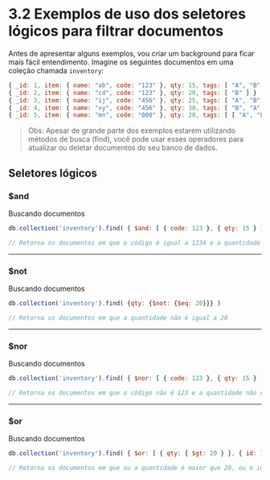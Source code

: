 # 3.2 Exemplos de uso dos seletores lógicos para filtrar documentos

Antes de apresentar alguns exemplos, vou criar um background para ficar mais fácil entendimento. Imagine os seguintes documentos em uma coleção chamada `inventory`:
```javascript
{ _id: 1, item: { name: "ab", code: "123" }, qty: 15, tags: [ "A", "B", "C" ] }
{ _id: 2, item: { name: "cd", code: "123" }, qty: 20, tags: [ "B" ] }
{ _id: 3, item: { name: "ij", code: "456" }, qty: 25, tags: [ "A", "B" ] }
{ _id: 4, item: { name: "xy", code: "456" }, qty: 30, tags: [ "B", "A" ] }
{ _id: 5, item: { name: "mn", code: "000" }, qty: 20, tags: [ [ "A", "B" ], "C" ] }
```

> Obs: Apesar de grande parte dos exemplos estarem utilizando métodos de busca (find), você pode usar esses operadores para atualizar ou deletar documentos do seu banco de dados.

## Seletores lógicos

### $and

Buscando documentos
```javascript
db.collection('inventory').find( { $and: [ { code: 123 }, { qty: 15 } ] } )

// Retorna os documentos em que o código é igual a 1234 e a quantidade igual a 15
```

***

### $not

Buscando documentos
```javascript
db.collection('inventory').find( {qty: {$not: {$eq: 20}}} )

// Retorna os documentos em que a quantidade não é igual a 20
```

***

### $nor

Buscando documentos
```javascript
db.collection('inventory').find( { $nor: [ { code: 123 }, { qty: 15 } ] } )

// Retorna os documentos em que o código não é 123 e a quantidade não é 15
```

***

### $or

Buscando documentos
```javascript
db.collection('inventory').find( { $or: [ { qty: { $gt: 20 } }, { id: 1 } ] } )

// Retorna os documentos em que ou a quantidade é maior que 20, ou o id é igual a 1
```